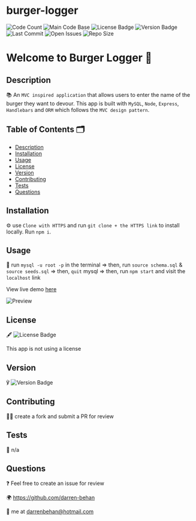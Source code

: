 # burger-logger

![Code Count](https://img.shields.io/github/languages/count/darren-behan/burger-logger) ![Main Code Base](https://img.shields.io/github/languages/top/darren-behan/burger-logger) ![License Badge](https://img.shields.io/badge/license-none-blue) ![Version Badge](https://img.shields.io/badge/version-1.0-red) ![Last Commit](https://img.shields.io/github/last-commit/darren-behan/burger-logger) ![Open Issues](https://img.shields.io/github/issues-raw/darren-behan/burger-logger) ![Repo Size](https://img.shields.io/github/repo-size/darren-behan/burger-logger)

# Welcome to Burger Logger 👋

## Description

📚 An `MVC inspired application` that allows users to enter the name of the burger they want to devour. This app is built with `MySQL`, `Node`, `Express`, `Handlebars` and `ORM` which follows the `MVC design pattern`.

## Table of Contents 🗂

* [Description](#Description)
* [Installation](#Installation)
* [Usage](#Usage)
* [License](#License)
* [Version](#Version)
* [Contributing](#Contributing)
* [Tests](#Tests)
* [Questions](#Questions)

## Installation

⚙️ use `Clone with HTTPS` and run `git clone + the HTTPS link` to install locally. Run `npm i`.

## Usage

🚨 run `mysql -u root -p` in the terminal => then, run `source schema.sql` & `source seeds.sql` => then, `quit` mysql => then, run `npm start` and visit the `localhost` link

View live demo <a href="https://enigmatic-cove-34274.herokuapp.com">here</a>

![Preview](/assets/img/burger-logger.png "Preview of Burger Logger App")

## License

🖋 ![License Badge](https://img.shields.io/badge/license-none-blue)

This app is not using a license

## Version

℣ ![Version Badge](https://img.shields.io/badge/version-1.0-red)

## Contributing

👩‍💻 create a fork and submit a PR for review

## Tests

🧪 n/a

## Questions

❓ Feel free to create an issue for review

🌍 https://github.com/darren-behan

📧 me at darrenbehan@hotmail.com
